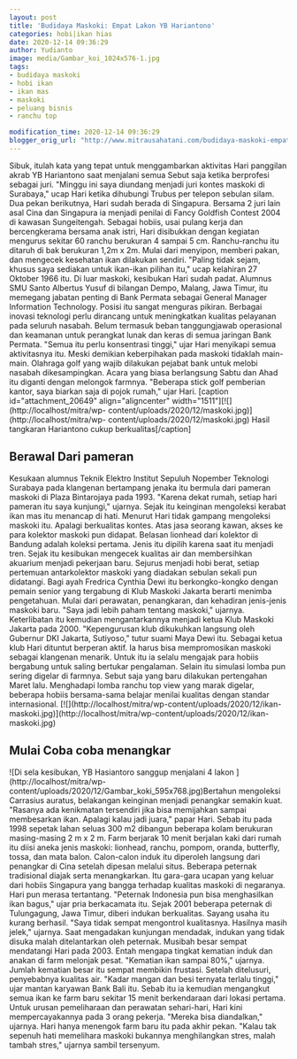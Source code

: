 ```yaml
---
layout: post
title: 'Budidaya Maskoki: Empat Lakon YB Hariantono'
categories: hobi|ikan hias
date: 2020-12-14 09:36:29
author: Yudianto
image: media/Gambar_koi_1024x576-1.jpg
tags:
- budidaya maskoki
- hobi ikan
- ikan mas
- maskoki
- peluang bisnis
- ranchu top

modification_time: 2020-12-14 09:36:29
blogger_orig_url: "http://www.mitrausahatani.com/budidaya-maskoki-empat-lakon-yb.html"
---
```


Sibuk, itulah kata yang tepat untuk menggambarkan aktivitas Hari panggilan
akrab YB Hariantono saat menjalani semua Sebut saja ketika berprofesi sebagai
juri. "Minggu ini saya diundang menjadi juri kontes maskoki di Surabaya," ucap
Hari ketika dihubungi Trubus per telepon sebulan silam. Dua pekan berikutnya,
Hari sudah berada di Singapura. Bersama 2 juri lain asal Cina dan Singapura ia
menjadi penilai di Fancy Goldfish Contest 2004 di kawasan Sungeitengah.
Sebagai hobiis, usai pulang kerja dan bercengkerama bersama anak istri, Hari
disibukkan dengan kegiatan mengurus sekitar 60 ranchu berukuran 4 sampai 5 cm.
Ranchu-ranchu itu ditaruh di bak berukuran 1,2m x 2m. Mulai dari menyipon,
memberi pakan, dan mengecek kesehatan ikan dilakukan sendiri. "Paling tidak
sejam, khusus saya sediakan untuk ikan-ikan pilihan itu," ucap kelahiran 27
Oktober 1966 itu. Di luar maskoki, kesibukan Hari sudah padat. Alumnus SMU
Santo Albertus Yusuf di bilangan Dempo, Malang, Jawa Timur, itu memegang
jabatan penting di Bank Permata sebagai General Manager Information
Technology. Posisi itu sangat menguras pikiran. Berbagai inovasi teknologi
perlu dirancang untuk meningkatkan kualitas pelayanan pada seluruh nasabah.
Belum termasuk beban tanggungjawab operasional dan keamanan untuk perangkat
lunak dan keras di semua jaringan Bank Permata. "Semua itu perlu konsentrasi
tinggi," ujar Hari menyikapi semua aktivitasnya itu. Meski demikian
keberpihakan pada maskoki tidaklah main-main. Olahraga golf yang wajib
dilakukan pejabat bank untuk melobi nasabah dikesampingkan. Acara yang biasa
berlangsung Sabtu dan Ahad itu diganti dengan melongok farmnya. "Beberapa
stick golf pemberian kantor, saya biarkan saja di pojok rumah," ujar Hari.
[caption id="attachment_20649" align="aligncenter"
width="1511"][![](http://localhost/mitra/wp-
content/uploads/2020/12/maskoki.jpg)](http://localhost/mitra/wp-
content/uploads/2020/12/maskoki.jpg) Hasil tangkaran Hariantono cukup
berkualitas[/caption]

## Berawal Dari pameran

Kesukaan alumnus Teknik Elektro Institut Sepuluh Nopember Teknologi Surabaya
pada klangenan bertampang jenaka itu bermula dari pameran maskoki di Plaza
Bintarojaya pada 1993. "Karena dekat rumah, setiap hari pameran itu saya
kunjungi," ujarnya. Sejak itu keinginan mengoleksi kerabat ikan mas itu
menancap di hati. Menurut Hari tidak gampang mengoleksi maskoki itu. Apalagi
berkualitas kontes. Atas jasa seorang kawan, akses ke para kolektor maskoki
pun didapat. Belasan lionhead dari kolektor di Bandung adalah koleksi pertama.
Jenis itu dipilih karena saat itu menjadi tren. Sejak itu kesibukan mengecek
kualitas air dan membersihkan akuarium menjadi pekerjaan baru. Sejurus menjadi
hobi berat, setiap pertemuan antarkolektor maskoki yang diadakan sebulan
sekali pun didatangi. Bagi ayah Fredrica Cynthia Dewi itu berkongko-kongko
dengan pemain senior yang tergabung di Klub Maskoki Jakarta berarti menimba
pengetahuan. Mulai dari perawatan, penangkaran, dan kehadiran jenis-jenis
maskoki baru. "Saya jadi lebih paham tentang maskoki," ujarnya. Keterlibatan
itu kemudian mengantarkannya menjadi ketua Klub Maskoki Jakarta pada 2000.
"Kepengurusan klub dikukuhkan langsung oleh Gubernur DKI Jakarta, Sutiyoso,"
tutur suami Maya Dewi itu. Sebagai ketua klub Hari dituntut berperan aktif. Ia
harus bisa mempromosikan maskoki sebagai klangenan menarik. Untuk itu ia
selalu mengajak para hobiis bergabung untuk saling bertukar pengalaman. Selain
itu simulasi lomba pun sering digelar di farmnya. Sebut saja yang baru
dilakukan pertengahan Maret lalu. Menghadapi lomba ranchu top view yang marak
digelar, beberapa hobiis bersama-sama belajar menilai kualitas dengan standar
internasional. [![](http://localhost/mitra/wp-content/uploads/2020/12/ikan-
maskoki.jpg)](http://localhost/mitra/wp-content/uploads/2020/12/ikan-
maskoki.jpg)

## Mulai Coba coba menangkar

![Di sela kesibukan, YB Hasiantoro sanggup menjalani 4 lakon
](http://localhost/mitra/wp-
content/uploads/2020/12/Gambar_koki_595x768.jpg)Bertahun mengoleksi Carrasius
auratus, belakangan keinginan menjadi penangkar semakin kuat. "Rasanya ada
kenikmatan tersendiri jika bisa memijahkan sampai membesarkan ikan. Apalagi
kalau jadi juara," papar Hari. Sebab itu pada 1998 sepetak lahan seluas 300 m2
dibangun beberapa kolam berukuran masing-masing 2 m x 2 m. Farm berjarak 10
menit berjalan kaki dari rumah itu diisi aneka jenis maskoki: lionhead,
ranchu, pompom, oranda, butterfly, tossa, dan mata balon. Calon-calon induk
itu diperoleh langsung dari penangkar di Cina setelah dipesan melalui situs.
Beberapa peternak tradisional diajak serta menangkarkan. Itu gara-gara ucapan
yang keluar dari hobiis Singapura yang bangga terhadap kualitas maskoki di
negaranya. Hari pun merasa tertantang. "Peternak Indonesia pun bisa
menghasilkan ikan bagus," ujar pria berkacamata itu. Sejak 2001 beberapa
peternak di Tulungagung, Jawa Timur, diberi indukan berkualitas. Sayang usaha
itu kurang berhasil. "Saya tidak sempat mengontrol kualitasnya. Hasilnya masih
jelek," ujarnya. Saat mengadakan kunjungan mendadak, indukan yang tidak disuka
malah ditelantarkan oleh peternak. Musibah besar sempat mendatangi Hari pada
2003. Entah mengapa tingkat kematian induk dan anakan di farm melonjak pesat.
"Kematian ikan sampai 80%," ujarnya. Jumlah kematian besar itu sempat membikin
frustasi. Setelah ditelusuri, penyebabnya kualitas air. "Kadar mangan dan besi
ternyata terlalu tinggi," ujar mantan karyawan Bank Bali itu. Sebab itu ia
kemudian mengangkut semua ikan ke farm baru sekitar 15 menit berkendaraan dari
lokasi pertama. Untuk urusan pemeliharaan dan perawatan sehari-hari, Hari kini
mempercayakannya pada 3 orang pekerja. "Mereka bisa diandalkan," ujarnya. Hari
hanya menengok farm baru itu pada akhir pekan. "Kalau tak sepenuh hati
memelihara maskoki bukannya menghilangkan stres, malah tambah stres," ujarnya
sambil tersenyum.


